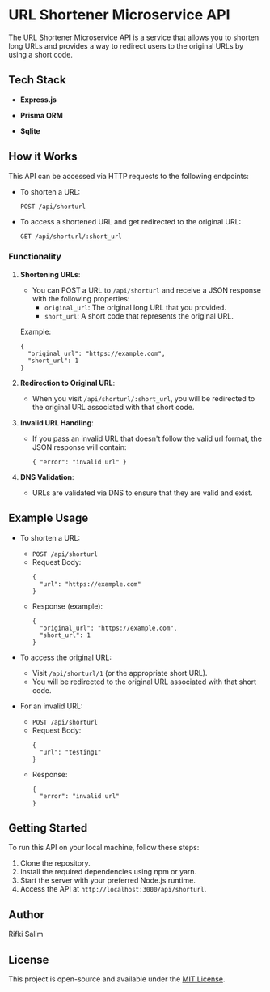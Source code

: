 # URL Shortener Microservice API

The URL Shortener Microservice API is a service that allows you to shorten long URLs and provides a way to redirect users to the original URLs by using a short code.

## Tech Stack

- **Express.js**

- **Prisma ORM**

- **Sqlite**

## How it Works

This API can be accessed via HTTP requests to the following endpoints:

- To shorten a URL:

  ```
  POST /api/shorturl
  ```

- To access a shortened URL and get redirected to the original URL:
  ```
  GET /api/shorturl/:short_url
  ```

### Functionality

1. **Shortening URLs**:

   - You can POST a URL to `/api/shorturl` and receive a JSON response with the following properties:
     - `original_url`: The original long URL that you provided.
     - `short_url`: A short code that represents the original URL.

   Example:

   ```
   {
     "original_url": "https://example.com",
     "short_url": 1
   }
   ```

2. **Redirection to Original URL**:

   - When you visit `/api/shorturl/:short_url`, you will be redirected to the original URL associated with that short code.

3. **Invalid URL Handling**:

   - If you pass an invalid URL that doesn't follow the valid url format, the JSON response will contain:
     ```
     { "error": "invalid url" }
     ```

4. **DNS Validation**:
   - URLs are validated via DNS to ensure that they are valid and exist.

## Example Usage

- To shorten a URL:

  - `POST /api/shorturl`
  - Request Body:
    ```
    {
      "url": "https://example.com"
    }
    ```
  - Response (example):
    ```
    {
      "original_url": "https://example.com",
      "short_url": 1
    }
    ```

- To access the original URL:

  - Visit `/api/shorturl/1` (or the appropriate short URL).
  - You will be redirected to the original URL associated with that short code.

- For an invalid URL:
  - `POST /api/shorturl`
  - Request Body:
    ```
    {
      "url": "testing1"
    }
    ```
  - Response:
    ```
    {
      "error": "invalid url"
    }
    ```

## Getting Started

To run this API on your local machine, follow these steps:

1. Clone the repository.
2. Install the required dependencies using npm or yarn.
3. Start the server with your preferred Node.js runtime.
4. Access the API at `http://localhost:3000/api/shorturl`.

## Author

Rifki Salim

## License

This project is open-source and available under the [MIT License](LICENSE.md).
